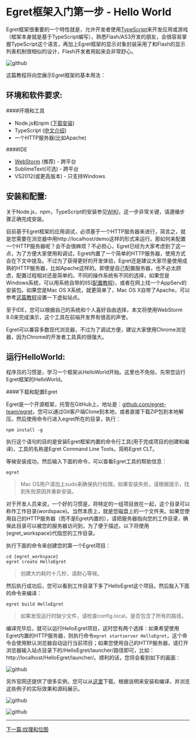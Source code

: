 Egret框架入门第一步 - Hello World
===============

Egret框架很重要的一个特性就是，允许开发者使用[TypeScript](http://www.typescriptlang.org/)来开发应用或游戏（框架本身就是基于TypeScript编写），熟悉Flash/AS3开发的朋友，会很容易掌握TypeScript这个语言，再加上Egret框架的显示对象封装采用了和Flash的显示列表机制很相似的设计，Flash开发者用起来会非常舒心。

![github](https://raw.githubusercontent.com/NeoGuo/html5-documents/master/egret/images/egret-logo.png "Egret")

这篇教程将向您展示Egret框架的基本用法：

环境和软件要求:
----------------------------

####环境和工具
* Node.js和npm ([下载安装](http://www.nodejs.org/))
* TypeScript ([中文介绍](http://baike.baidu.com/view/9400999.htm))
* 一个HTTP服务器(比如Apache)

####IDE
* [WebStorm](http://www.jetbrains.com/webstorm/) (推荐) - 跨平台
* SublimeText(可选) - 跨平台
* VS2012(或更高版本) - 只支持Windows

安装和配置:
----------------------------

关于Node.js，npm，TypeScript的安装参见[WIKI](https://github.com/egret-team/egret/wiki/Configure-Development-Environment)，这一步非常关键，请遵循步骤正确完成安装。

目前基于Egret框架的应用调试，必须基于一个HTTP服务器来进行，简言之，就是您需要在浏览器中用http://localhost/demo这样的形式来运行。那如何来配置一个HTTP服务器呢？会不会很麻烦？不必担心，Egret已经为大家考虑到了这一点，为了方便大家使用和调试，Egret内置了一个简单的HTTP服务器，使用方式会在下文中提及。不过为了获得更好的开发体验，Egret还是建议大家尽量使用成熟的HTTP服务器，比如Apache这样的。即使是自己配置服务器，也不必太顾虑，配置过程相对还是简单的。不同的操作系统有不同的选择，如果您是Windows系统，可以用系统自带的IIS([配置教程](http://jingyan.baidu.com/article/b907e627e6abe646e7891c01.html))，或者在网上找一个AppServ的安装包。如果您是Mac OS X系统，就更简单了，Mac OS X自带了Apache，可以参考[这篇教程](http://www.cnblogs.com/snandy/archive/2012/11/13/2765381.html)设置一下虚拟站点。

至于IDE，您可以根据自己的系统和个人喜好自由选择，本文将使用WebStorm 8.0来完成演示，这个工具在前端开发界有很高的声誉。

Egret可以兼容多数现代浏览器，不过为了调试方便，建议大家使用Chrome浏览器，因为Chrome的开发者工具真的很强大。

运行HelloWorld:
----------------------------

程序员的习惯是，学习一个框架从HelloWorld开始。这里也不免俗，先带您运行Egret框架的HelloWorld。

####下载和配置Egret

Egret是一个开源框架，托管在GitHub上，地址是：[github.com/egret-team/egret](https://github.com/egret-team/egret)，您可以通过Git客户端Clone到本地，或者直接下载ZIP包到本地解压。然后使用命令行进入egret所在的目录，执行：
```
npm install -g
```

执行这个语句的目的是安装Egret框架内置的命令行工具(用于完成项目的创建和编译)，工具的名称是Egret Command Line Tools，简称Egret CLT。

等候安装成功，然后输入下面的命令，可以查看Egret工具的帮助信息：
```
egret
```
> Mac OS用户请加上sudo来确保执行权限。如果安装失败，请根据提示，找到失败原因并重新安装。

对于开发人员来说，一个好的习惯是，将特定的一组项目放在一起，这个目录可以称作工作目录(wordspace)。当然本质上，就是您磁盘上的一个文件夹。如果您使用自己的HTTP服务器（而不是Egret内置的），请把服务器指向您的工作目录，确保此目录可以被您的服务器访问到，为了便于描述，以下将使用{egret_workspace}代指您的工作目录。

执行下面的命令来创建您的第一个Egret项目：
```
cd {egret_workspace} 
egret create HelloEgret
```
> 创建大约耗时十几秒，请耐心等候。

然后执行成功后，您可以看到工作目录下多了HelloEgret这个项目。然后敲入下面的命令来编译：
```
egret build HelloEgret
```
> 如果发现运行时缺少文件，请检查config.local，是否包含了所有的路径。

编译完毕后，就可以运行HelloEgret项目，这时您有两个选择：如果希望使用Egret内置的HTTP服务器，则执行命令```egret startserver HelloEgret```，这个命令会使用默认浏览器自动运行当前项目；如果您使用自己的HTTP服务器，请打开浏览器输入站点目录下的/HelloEgret/launcher/路径即可，比如：http://localhost/HelloEgret/launcher/。顺利的话，您将会看到如下的画面：

![github](https://raw.githubusercontent.com/NeoGuo/html5-documents/master/egret/images/hello_egret.png "HelloEgret")

另外官网还提供了很多实例，您可以从[这里](https://github.com/egret-team/egret-examples)下载，根据说明来安装和编译，并浏览这些例子的实际效果和源码展示。

![github](https://raw.githubusercontent.com/NeoGuo/html5-documents/master/egret/images/egret_samples.png "Egret")

![github](https://raw.githubusercontent.com/NeoGuo/html5-documents/master/egret/images/egret_fps.jpg "Egret")

- - -

[下一篇:纹理和位图](https://github.com/NeoGuo/html5-documents/blob/master/egret/02-bitmap.md)

